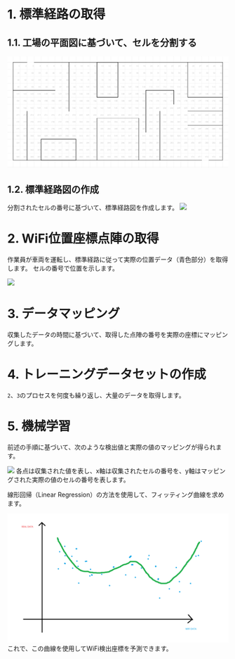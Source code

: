 # 1. 標準経路の取得
## 1.1. 工場の平面図に基づいて、セルを分割する

![](./img/cell.png)

## 1.2. 標準経路図の作成

分割されたセルの番号に基づいて、標準経路図を作成します。
![](route.png)

# 2. WiFi位置座標点陣の取得

作業員が車両を運転し、標準経路に従って実際の位置データ（青色部分）を取得します。
セルの番号で位置を示します。

![](point.png)

# 3. データマッピング

収集したデータの時間に基づいて、取得した点陣の番号を実際の座標にマッピングします。

# 4. トレーニングデータセットの作成

`2`、`3`のプロセスを何度も繰り返し、大量のデータを取得します。

# 5. 機械学習

前述の手順に基づいて、次のような検出値と実際の値のマッピングが得られます。

![](coor1.png)
各点は収集された値を表し、x軸は収集されたセルの番号を、y軸はマッピングされた実際の値のセルの番号を表します。

線形回帰（Linear Regression）の方法を使用して、フィッティング曲線を求めます。

![./img/coor2.png](./img/coor2.png)
これで、この曲線を使用してWiFi検出座標を予測できます。
